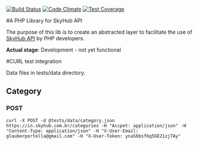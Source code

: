 [![Build Status](https://travis-ci.org/glauberportella/skyhub-php.svg?branch=master)](https://travis-ci.org/glauberportella/skyhub-php) [![Code Climate](https://codeclimate.com/github/glauberportella/skyhub-php/badges/gpa.svg)](https://codeclimate.com/github/glauberportella/skyhub-php) [![Test Coverage](https://codeclimate.com/github/glauberportella/skyhub-php/badges/coverage.svg)](https://codeclimate.com/github/glauberportella/skyhub-php/coverage)

#A PHP Library for SkyHub API

The purpose of this lib is to create an abstracted layer to facilitate the use of [SkyHub API](http://www.skyhub.com.br) by PHP developers.

**Actual stage**: Development - not yet functional

#CURL test integration

Data files in tests/data directory.

## Category

### POST
    curl -X POST -d @tests/data/category.json https://in.skyhub.com.br/categories -H "Accpet: application/json" -H "Content-Type: application/json" -H "X-User-Email: glauberportella@gmail.com" -H "X-User-Token: ynaS6bsf6q5GE21zj7Ay"